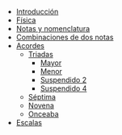 <!-- docs/_sidebar.md -->

* [Introducción](/)
* [Física](Física.md)
* [Notas y nomenclatura](aa.md)
* [Combinaciones de dos notas](aa.md)
* [Acordes](Chords/chords.md)        
    * [Triadas]()
        * [Mayor]()
        * [Menor]()
        * [Suspendido 2]()
        * [Suspendido 4]()
    * [Séptima]()
    * [Novena]()
    * [Onceaba]()
* [Escalas]()

